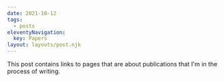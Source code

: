```yaml
---
date: 2021-10-12
tags:
  - posts
eleventyNavigation:
  key: Papers
layout: layouts/post.njk
---
```


This post contains links to pages that are about publications
that I'm in the process of writing.